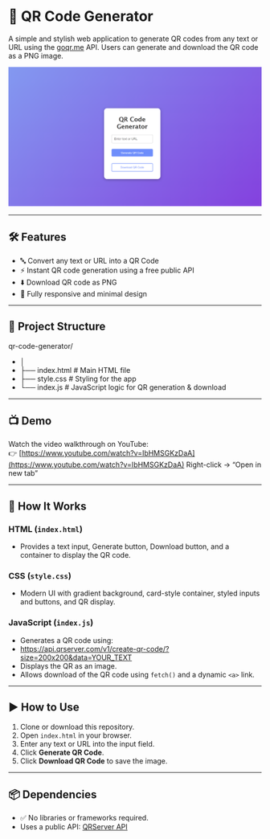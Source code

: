 # 🚀 QR Code Generator

A simple and stylish web application to generate QR codes from any text or URL using the [goqr.me](https://goqr.me/api/) API. Users can generate and download the QR code as a PNG image.

![QR Code Generator Screenshot](https://github.com/yijuchoo/qr_code_generator_JS2/blob/main/preview.png) <!-- Replace with your screenshot file if available -->

---

## 🛠 Features

- 🔤 Convert any text or URL into a QR Code
- ⚡ Instant QR code generation using a free public API
- ⬇️ Download QR code as PNG
- 📱 Fully responsive and minimal design

---

## 📁 Project Structure

qr-code-generator/
- │
- ├── index.html # Main HTML file
- ├── style.css # Styling for the app
- └── index.js # JavaScript logic for QR generation & download

---

## 📺 Demo

Watch the video walkthrough on YouTube:  
👉 [https://www.youtube.com/watch?v=IbHMSGKzDaA](https://www.youtube.com/watch?v=IbHMSGKzDaA) Right-click → “Open in new tab”


---

## 🧩 How It Works

### HTML (`index.html`)
- Provides a text input, Generate button, Download button, and a container to display the QR code.

### CSS (`style.css`)
- Modern UI with gradient background, card-style container, styled inputs and buttons, and QR display.

### JavaScript (`index.js`)
- Generates a QR code using:
- https://api.qrserver.com/v1/create-qr-code/?size=200x200&data=YOUR_TEXT
- Displays the QR as an image.
- Allows download of the QR code using `fetch()` and a dynamic `<a>` link.

---

## ▶️ How to Use

1. Clone or download this repository.
2. Open `index.html` in your browser.
3. Enter any text or URL into the input field.
4. Click **Generate QR Code**.
5. Click **Download QR Code** to save the image.

---

## 📦 Dependencies

- ✅ No libraries or frameworks required.
- Uses a public API: [QRServer API](https://goqr.me/api/)
